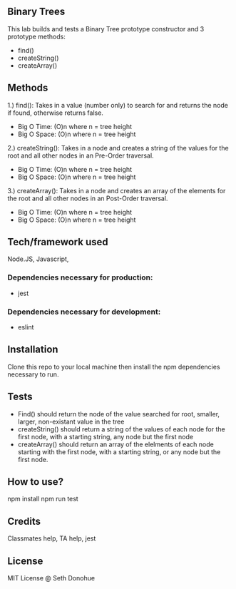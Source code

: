 ## Binary Trees
This lab builds and tests a Binary Tree prototype constructor and 3 prototype methods:
- find()
- createString()
- createArray()

## Methods

1.) find(): Takes in a value (number only) to search for and returns the node if found, otherwise returns false.
  - Big O Time: (O)n where n = tree height
  - Big O Space: (O)n where n = tree height

2.) createString(): Takes in a node and creates a string of the values for the root and all other nodes in an Pre-Order traversal.
  - Big O Time: (O)n where n = tree height
  - Big O Space: (O)n where n = tree height

3.) createArray(): Takes in a node and creates an array of the elements for the root and all other nodes in an Post-Order traversal.
  - Big O Time: (O)n where n = tree height
  - Big O Space: (O)n where n = tree height


## Tech/framework used
Node.JS, Javascript, 
### Dependencies necessary for production: 
- jest
### Dependencies necessary for development: 
- eslint


## Installation
Clone this repo to your local machine then install the npm dependencies necessary to run.

## Tests
- Find() should return the node of the value searched for root, smaller, larger, non-existant value in the tree
- createString() should return a string of the values of each node for the first node, with a starting string, any node but the first node
- createArray() should return an array of the elelments of each node starting with the first node, with a starting string, or any node but the first node.

## How to use?
npm install
npm run test


## Credits
Classmates help, TA help, jest

## License
MIT License @ Seth Donohue